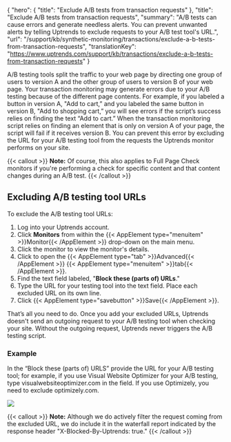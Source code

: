 {
  "hero": {
    "title": "Exclude A/B tests from transaction requests"
  },
  "title": "Exclude A/B tests from transaction requests",
  "summary": "A/B tests can cause errors and generate needless alerts. You can prevent unwanted alerts by telling Uptrends to exclude requests to your A/B test tool's URL.",
  "url": "/support/kb/synthetic-monitoring/transactions/exclude-a-b-tests-from-transaction-requests",
  "translationKey": "https://www.uptrends.com/support/kb/transactions/exclude-a-b-tests-from-transaction-requests"
}

A/B testing tools split the traffic to your web page by directing one group of users to version A and the other group of users to version B of your web page. Your transaction monitoring may generate errors due to your A/B testing because of the different page contents. For example, if you labeled a button in version A, "Add to cart,” and you labeled the same button in version B, "Add to shopping cart,” you will see errors if the script’s success relies on finding the text “Add to cart.” When the transaction monitoring script relies on finding an element that is only on version A of your page, the script will fail if it receives version B. You can prevent this error by excluding the URL for your A/B testing tool from the requests the Uptrends monitor performs on your site.

{{< callout >}}
**Note:** Of course, this also applies to Full Page Check monitors if you're performing a check for specific content and that content changes during an A/B test.
{{< /callout >}}

## Excluding A/B testing tool URLs

To exclude the A/B testing tool URLs:

1.  Log into your Uptrends account.
2.  Click **Monitors** from within the {{< AppElement type="menuitem" >}}Monitor{{< /AppElement >}} drop-down on the main menu.
3.  Click the monitor to view the monitor's details.
4.  Click to open the {{< AppElement type="tab" >}}Advanced{{< /AppElement >}} {{< AppElement type="menuitem" >}}tab{{< /AppElement >}}.
5.  Find the text field labeled, "**Block these (parts of) URLs**."
6.  Type the URL for your testing tool into the text field. Place each excluded URL on its own line.
7.  Click {{< AppElement type="savebutton" >}}Save{{< /AppElement >}}.

That’s all you need to do. Once you add your excluded URLs, Uptrends doesn't send an outgoing request to your A/B testing tool when checking your site. Without the outgoing request, Uptrends never triggers the A/B testing script.

### Example

In the “Block these (parts of) URLS” provide the URL for your A/B testing tool; for example, if you use Visual Website Optimizer for your A/B testing, type visualwebsiteoptimizer.com in the field. If you use Optimizely, you need to exclude optimizely.com.

![](/img/content/1bf50f1b-48de-48db-8b92-c400fae6b248.png)

{{< callout >}}
**Note:** Although we do actively filter the request coming from the excluded URL, we do include it in the waterfall report indicated by the response header "X-Blocked-By-Uptrends: true."
{{< /callout >}}
